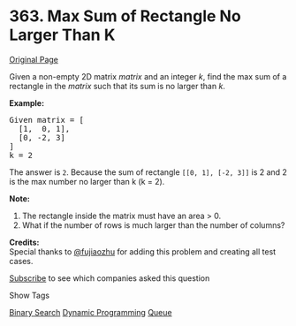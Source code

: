 # 363. Max Sum of Rectangle No Larger Than K

[Original Page](https://leetcode.com/problems/max-sum-of-sub-matrix-no-larger-than-k/)

Given a non-empty 2D matrix _matrix_ and an integer _k_, find the max sum of a rectangle in the _matrix_ such that its sum is no larger than _k_.

**Example:**  

<pre>Given matrix = [
  [1,  0, 1],
  [0, -2, 3]
]
k = 2
</pre>

The answer is `2`. Because the sum of rectangle `[[0, 1], [-2, 3]]` is 2 and 2 is the max number no larger than k (k = 2).

**Note:**  

1.  The rectangle inside the matrix must have an area > 0.
2.  What if the number of rows is much larger than the number of columns?

**Credits:**  
Special thanks to [@fujiaozhu](https://discuss.leetcode.com/user/fujiaozhu) for adding this problem and creating all test cases.

<div>

[Subscribe](/subscribe/) to see which companies asked this question

</div>

<div>

<div id="tags" class="btn btn-xs btn-warning">Show Tags</div>

<span class="hidebutton">[Binary Search](/tag/binary-search/) [Dynamic Programming](/tag/dynamic-programming/) [Queue](/tag/queue/)</span></div>